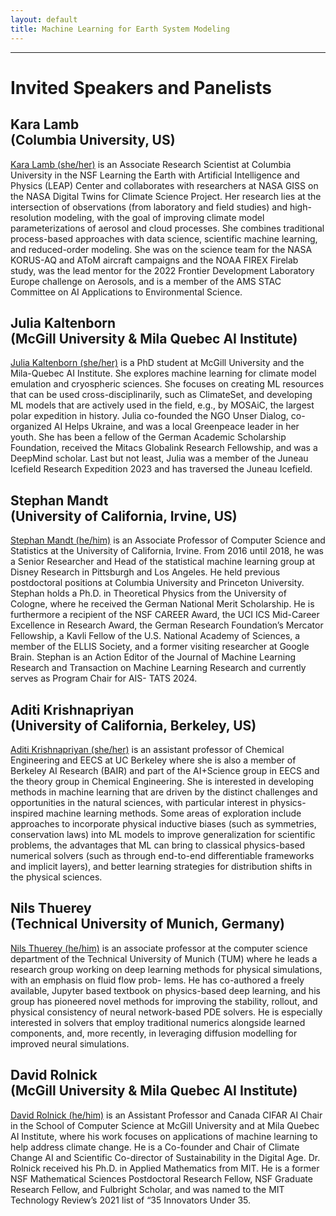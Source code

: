 ```yaml
---
layout: default
title: Machine Learning for Earth System Modeling
---
```

---


# Invited Speakers and Panelists

<div class="speakers-grid">

<div class="speaker">
<h2>Kara Lamb <br>(Columbia University, US)</h2>

<div class="speaker-img"><div style="background-image: url('photos/KaraLamb.jpeg')"></div></div>

<p><a href="https://datascience.columbia.edu/people/kara-lamb/">Kara Lamb (she/her)</a> is an Associate Research Scientist at Columbia University
in the NSF Learning the Earth with Artificial Intelligence and Physics (LEAP) Center and collaborates
with researchers at NASA GISS on the NASA Digital Twins for Climate Science Project. Her research
lies at the intersection of observations (from laboratory and field studies) and high-resolution modeling,
with the goal of improving climate model parameterizations of aerosol and cloud processes. She combines
traditional process-based approaches with data science, scientific machine learning, and reduced-order
modeling. She was on the science team for the NASA KORUS-AQ and AToM aircraft campaigns and
the NOAA FIREX Firelab study, was the lead mentor for the 2022 Frontier Development Laboratory
Europe challenge on Aerosols, and is a member of the AMS STAC Committee on AI Applications to
Environmental Science.</p>
</div>

<div class="speaker">
<h2>Julia Kaltenborn <br>(McGill University & Mila Quebec AI Institute)</h2>
<div class="speaker-img"><div style="background-image: url('photos/JuliaKaltenborn.png')"></div></div>

<p><a href="https://juliakaltenborn.github.io/"> Julia Kaltenborn (she/her)</a> is a PhD student at McGill University and the Mila-Quebec AI Institute. She explores machine learning for climate model emulation and cryospheric sciences. She focuses on creating ML resources that can be used cross-disciplinarily, such as ClimateSet, and developing ML models that are actively used in the field, e.g., by MOSAiC, the largest polar expedition in history. Julia co-founded the NGO Unser Dialog, co-organized AI Helps Ukraine, and was a local Greenpeace leader in her youth. She has been a fellow of the German Academic Scholarship Foundation, received the Mitacs Globalink Research Fellowship, and was a DeepMind scholar. Last but not least, Julia was a member of the Juneau Icefield Research Expedition 2023 and has traversed the Juneau Icefield. </p>
</div>

<div class="speaker">
<h2>Stephan Mandt <br>(University of California, Irvine, US)</h2>

<div class="speaker-img"><div style="background-image: url('photos/StephanMandt.jpg')"></div></div>

<p><a href="http://www.stephanmandt.com/">Stephan Mandt (he/him)</a> is an Associate Professor of Computer
Science and Statistics at the University of California, Irvine. From 2016 until 2018, he was a Senior
Researcher and Head of the statistical machine learning group at Disney Research in Pittsburgh and
Los Angeles. He held previous postdoctoral positions at Columbia University and Princeton University.
Stephan holds a Ph.D. in Theoretical Physics from the University of Cologne, where he received the
German National Merit Scholarship. He is furthermore a recipient of the NSF CAREER Award, the UCI
ICS Mid-Career Excellence in Research Award, the German Research Foundation’s Mercator Fellowship,
a Kavli Fellow of the U.S. National Academy of Sciences, a member of the ELLIS Society, and a former
visiting researcher at Google Brain. Stephan is an Action Editor of the Journal of Machine Learning
Research and Transaction on Machine Learning Research and currently serves as Program Chair for AIS-
TATS 2024.</p>
</div>

<div class="speaker">
<h2>Aditi Krishnapriyan <br>(University of California, Berkeley, US)</h2>

<div class="speaker-img"><div style="background-image: url('photos/AditiKrishnapriyan.png')"></div></div>

<p><a href="https://a1k12.github.io/">Aditi Krishnapriyan (she/her)</a> is an assistant professor of
Chemical Engineering and EECS at UC Berkeley where she is also a member of Berkeley AI Research
(BAIR) and part of the AI+Science group in EECS and the theory group in Chemical Engineering.
She is interested in developing methods in machine learning that are driven by the distinct challenges
and opportunities in the natural sciences, with particular interest in physics-inspired machine learning
methods. Some areas of exploration include approaches to incorporate physical inductive biases (such
as symmetries, conservation laws) into ML models to improve generalization for scientific problems, the
advantages that ML can bring to classical physics-based numerical solvers (such as through end-to-end
differentiable frameworks and implicit layers), and better learning strategies for distribution shifts in the
physical sciences. </p>
</div>

<div class="speaker">
<h2>Nils Thuerey <br> (Technical University of Munich, Germany)</h2>

<div class="speaker-img"><div style="background-image: url('photos/NilsThuerey.jpg')"></div></div>

<p><a href="https://ge.in.tum.de/about/n-thuerey/">Nils Thuerey (he/him)</a> is an associate professor at the
computer science department of the Technical University of Munich (TUM) where he leads a research
group working on deep learning methods for physical simulations, with an emphasis on fluid flow prob-
lems. He has co-authored a freely available, Jupyter based textbook on physics-based deep learning, and
his group has pioneered novel methods for improving the stability, rollout, and physical consistency of
neural network-based PDE solvers. He is especially interested in solvers that employ traditional numerics
alongside learned components, and, more recently, in leveraging diffusion modelling for improved neural
simulations. </p>
</div>

<div class="speaker">
<h2>David Rolnick <br>(McGill University & Mila Quebec AI Institute)</h2>

<div class="speaker-img"><div style="background-image: url('photos/DavidRolnick.jpg')"></div></div>

<p><a href="https://davidrolnick.com/">David Rolnick (he/him)</a> is an Assistant Professor and
Canada CIFAR AI Chair in the School of Computer Science at McGill University and at Mila Quebec AI
Institute, where his work focuses on applications of machine learning to help address climate change. He
is a Co-founder and Chair of Climate Change AI and Scientific Co-director of Sustainability in the Digital
Age. Dr. Rolnick received his Ph.D. in Applied Mathematics from MIT. He is a former NSF Mathematical
Sciences Postdoctoral Research Fellow, NSF Graduate Research Fellow, and Fulbright Scholar, and was
named to the MIT Technology Review’s 2021 list of “35 Innovators Under 35. </p>
</div>

</div>
